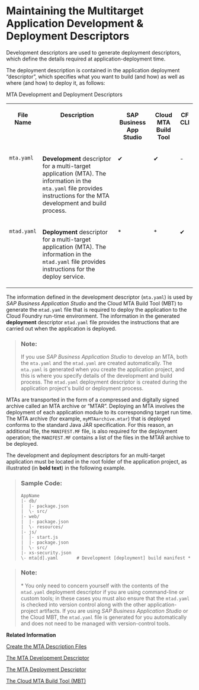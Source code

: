 <!-- loiob2e355a5137c4799932f776716b292c9 -->

# Maintaining the Multitarget Application Development & Deployment Descriptors

Development descriptors are used to generate deployment descriptors, which define the details required at application-deployment time.

The deployment description is contained in the application deployment “descriptor”, which specifies what you want to build \(and how\) as well as where \(and how\) to deploy it, as follows:

<a name="loiob2e355a5137c4799932f776716b292c9__table_gyt_vl1_kv"/>MTA Development and Deployment Descriptors


<table>
<tr>
<th valign="top">

File Name



</th>
<th valign="top">

Description



</th>
<th valign="top">

SAP Business App Studio



</th>
<th valign="top">

Cloud MTA Build Tool



</th>
<th valign="top">

CF CLI



</th>
</tr>
<tr>
<td valign="top">

 `mta.yaml` 



</td>
<td valign="top">

 **Development** descriptor for a multi-target application \(MTA\). The information in the `mta.yaml` file provides instructions for the MTA development and build process.



</td>
<td valign="top">

✔



</td>
<td valign="top">

✔



</td>
<td valign="top">

\-



</td>
</tr>
<tr>
<td valign="top">

 `mtad.yaml` 



</td>
<td valign="top">

 **Deployment** descriptor for a multi-target application \(MTA\). The information in the `mtad.yaml` file provides instructions for the deploy service.



</td>
<td valign="top">

\*



</td>
<td valign="top">

\*



</td>
<td valign="top">

✔



</td>
</tr>
</table>

The information defined in the development descriptor \(`mta.yaml`\) is used by *SAP Business Application Studio* and the Cloud MTA Build Tool \(MBT\) to generate the `mtad.yaml` file that is required to deploy the application to the Cloud Foundry run-time environment. The information in the generated **deployment** descriptor `mtad.yaml` file provides the instructions that are carried out when the application is deployed.

> ### Note:  
> If you use *SAP Business Application Studio* to develop an MTA, both the `mta.yaml` and the `mtad.yaml` are created automatically. The `mta.yaml` is generated when you create the application project, and this is where you specify details of the development and build process. The `mtad.yaml` deployment descriptor is created during the application project's build or deployment process.

MTAs are transported in the form of a compressed and digitally signed archive called an MTA archive or “MTAR”. Deploying an MTA involves the deployment of each application module to its corresponding target run time. The MTA archive \(for example, `myMTAarchive.mtar`\) that is deployed conforms to the standard Java JAR specification. For this reason, an additional file, the `MANIFEST.MF` file, is also required for the deployment operation; the `MANIFEST.MF` contains a list of the files in the MTAR archive to be deployed.

The development and deployment descriptors for an multi-target application must be located in the root folder of the application project, as illustrated \(in **bold text**\) in the following example.



> ### Sample Code:  
> ```
> AppName
> |- db/
> |  |- package.json
> |  \- src/                      
> |- web/
> |  |- package.json
> |  \- resources/                
> |- js/
> |  |- start.js
> |  |- package.json                          
> |  \- src/                      
> |- xs-security.json
> \- mta[d].yaml       # Development [deployment] build manifest *
> 
> ```

> ### Note:  
> \* You only need to concern yourself with the contents of the `mtad.yaml` deployment descriptor if you are using command-line or custom tools; in these cases you must also ensure that the `mtad.yaml` is checked into version control along with the other application-project artifacts. If you are using *SAP Business Application Studio* or the Cloud MBT, the `mtad.yaml` file is generated for you automatically and does not need to be managed with version-control tools.

**Related Information**  


[Create the MTA Description Files](create-the-mta-description-files-ebb42ef.md "Multi-target applications are defined in multiple descriptor files.")

[The MTA Development Descriptor](the-mta-development-descriptor-4486ada.md "Multi-target applications are defined in a design-time development descriptor.")

[The MTA Deployment Descriptor](the-mta-deployment-descriptor-33548a7.md "Description of the deployment options for a multitarget application.")

[The Cloud MTA Build Tool \(MBT\)](the-cloud-mta-build-tool-mbt-1412120.md "A new tool for building deployment archives for multitarget applications (MTA).")

